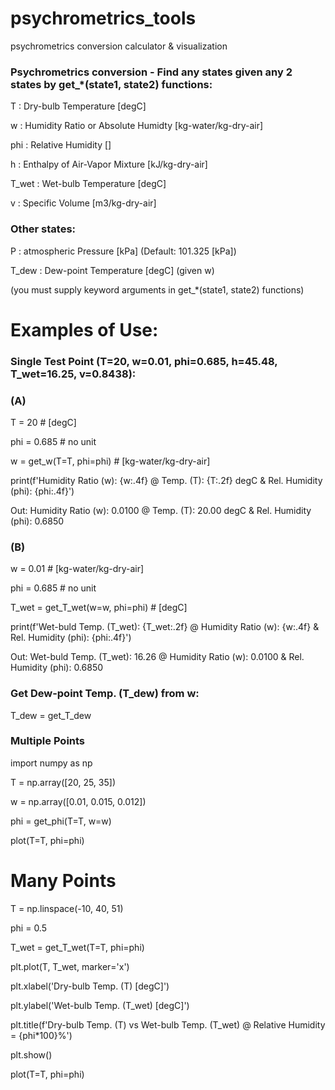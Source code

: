 # psychrometrics_tools
psychrometrics conversion calculator &amp; visualization


### Psychrometrics conversion - Find any states given any 2 states by get_*(state1, state2) functions:
T     : Dry-bulb Temperature [degC]

w     : Humidity Ratio or Absolute Humidty [kg-water/kg-dry-air]

phi   : Relative Humidity []

h     : Enthalpy of Air-Vapor Mixture [kJ/kg-dry-air]

T_wet : Wet-bulb Temperature [degC]

v     : Specific Volume [m3/kg-dry-air]

### Other states:
P     : atmospheric Pressure [kPa] (Default: 101.325 [kPa])

T_dew : Dew-point Temperature [degC] (given w)

(you must supply keyword arguments in get_*(state1, state2) functions)


# Examples of Use:

### Single Test Point (T=20, w=0.01, phi=0.685, h=45.48, T_wet=16.25, v=0.8438):
### (A)
T = 20 # [degC]

phi = 0.685 # no unit

w = get_w(T=T, phi=phi) # [kg-water/kg-dry-air]

print(f'Humidity Ratio (w): {w:.4f} @ Temp. (T): {T:.2f} degC & Rel. Humidity (phi): {phi:.4f}')

Out: Humidity Ratio (w): 0.0100 @ Temp. (T): 20.00 degC & Rel. Humidity (phi): 0.6850

### (B)
w = 0.01 # [kg-water/kg-dry-air]

phi = 0.685 # no unit

T_wet = get_T_wet(w=w, phi=phi) # [degC]

print(f'Wet-buld Temp. (T_wet): {T_wet:.2f} @ Humidity Ratio (w): {w:.4f} & Rel. Humidity (phi): {phi:.4f}')

Out: Wet-buld Temp. (T_wet): 16.26 @ Humidity Ratio (w): 0.0100 & Rel. Humidity (phi): 0.6850

### Get Dew-point Temp. (T_dew) from w:
T_dew = get_T_dew


### Multiple Points
import numpy as np

T = np.array([20, 25, 35])

w = np.array([0.01, 0.015, 0.012])

phi = get_phi(T=T, w=w)

plot(T=T, phi=phi)


# Many Points
T = np.linspace(-10, 40, 51)

phi = 0.5

T_wet = get_T_wet(T=T, phi=phi)

plt.plot(T, T_wet, marker='x')

plt.xlabel('Dry-bulb Temp. (T) [degC]')

plt.ylabel('Wet-bulb Temp. (T_wet) [degC]')

plt.title(f'Dry-bulb Temp. (T) vs Wet-bulb Temp. (T_wet) @ Relative Humidity = {phi*100}%')

plt.show()

plot(T=T, phi=phi)
